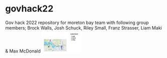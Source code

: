# govhack22 
Gov hack 2022 repository for moreton bay team with following group members; Brock Walls, Josh Schuck, Riley Small, Franz Strasser, Liam Maki & Max McDonald
<img src="./Leader Board.jpg" width="25%" height="25%">

